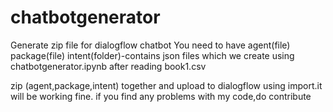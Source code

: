 # chatbotgenerator
Generate zip file for dialogflow chatbot
You need to have 
agent(file)
package(file)
intent(folder)-contains json files which we create using chatbotgenerator.ipynb after reading book1.csv

zip (agent,package,intent) together and upload to dialogflow using import.it will be working fine.
if you find any problems with my code,do contribute
